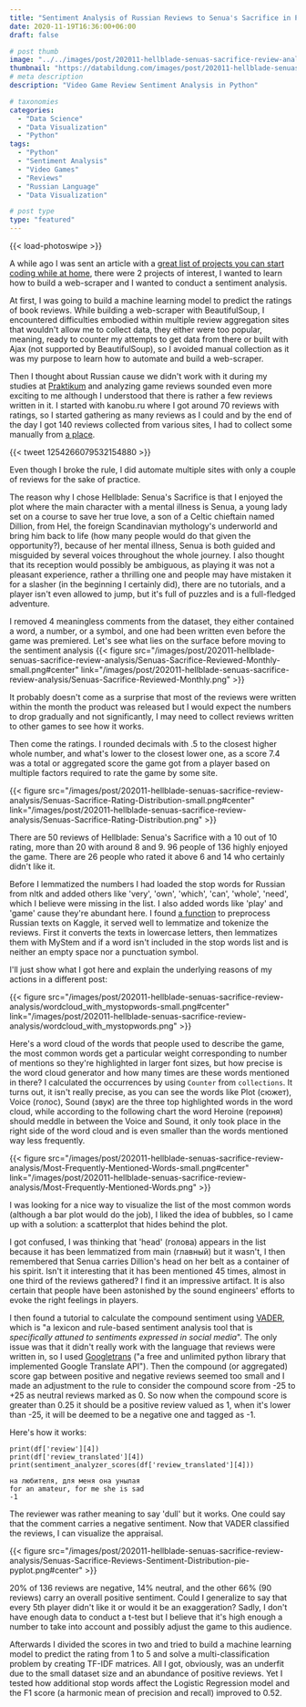 ```yaml
---
title: "Sentiment Analysis of Russian Reviews to Senua's Sacrifice in Python"
date: 2020-11-19T16:36:00+06:00
draft: false

# post thumb
image: "../../images/post/202011-hellblade-senuas-sacrifice-review-analysis/hellblade-rule-based-sentiment-analysis.png"
thumbnail: "https://databildung.com/images/post/202011-hellblade-senuas-sacrifice-review-analysis/hellblade-rule-based-sentiment-analysis.png"
# meta description
description: "Video Game Review Sentiment Analysis in Python"

# taxonomies
categories:
  - "Data Science"
  - "Data Visualization"
  - "Python"
tags:
  - "Python"
  - "Sentiment Analysis"
  - "Video Games"
  - "Reviews"
  - "Russian Language"
  - "Data Visualization"

# post type
type: "featured"
---
```

{{< load-photoswipe >}}

A while ago I was sent an article with a [great list of projects you can start coding while at home](https://medium.com/better-programming/a-great-list-of-projects-you-can-start-coding-while-at-home-237a8a922543), there were 2 projects of interest, I wanted to learn how to build a web-scraper and I wanted to conduct a sentiment analysis.

At first, I was going to build a machine learning model to predict the ratings of book reviews. While building a web-scraper with BeautifulSoup, I encountered difficulties embodied within multiple review aggregation sites that wouldn't allow me to collect data, they either were too popular, meaning, ready to counter my attempts to get data from there or built with Ajax (not supported by BeautifulSoup), so I avoided manual collection as it was my purpose to learn how to automate and build a web-scraper.

Then I thought about Russian cause we didn't work with it during my studies at [Praktikum](/on-my-studies-at-yandex-praktikum/) and analyzing game reviews sounded even more exciting to me although I understood that there is rather a few reviews written in it. I started with kanobu.ru where I got around 70 reviews with ratings, so I started gathering as many reviews as I could and by the end of the day I got 140 reviews collected from various sites, I had to collect some manually from [a place](https://otzovik.com/reviews/hellblade_senua_s_sacrifice-igra_dlya_pc/).

{{< tweet 1254266079532154880 >}}

Even though I broke the rule, I did automate multiple sites with only a couple of reviews for the sake of practice.

The reason why I chose Hellblade: Senua's Sacrifice is that I enjoyed the plot where the main character with a mental illness is Senua, a young lady set on a course to save her true love, a son of a Celtic chieftain named Dillion, from Hel, the foreign Scandinavian mythology's underworld and bring him back to life (how many people would do that given the opportunity?), because of her mental illness, Senua is both guided and misguided by several voices throughout the whole journey. I also thought that its reception would possibly be ambiguous, as playing it was not a pleasant experience, rather a thrilling one and people may have mistaken it for a slasher (in the beginning I certainly did), there are no tutorials, and a player isn't even allowed to jump, but it's full of puzzles and is a full-fledged adventure.

I removed 4 meaningless comments from the dataset, they either contained a word, a number, or a symbol, and one had been written even before the game was premiered.
Let's see what lies on the surface before moving to the sentiment analysis
{{< figure src="/images/post/202011-hellblade-senuas-sacrifice-review-analysis/Senuas-Sacrifice-Reviewed-Monthly-small.png#center" link="/images/post/202011-hellblade-senuas-sacrifice-review-analysis/Senuas-Sacrifice-Reviewed-Monthly.png" >}}

It probably doesn't come as a surprise that most of the reviews were written within the month the product was released but I would expect the numbers to drop gradually and not significantly, I may need to collect reviews written to other games to see how it works.

Then come the ratings.
I rounded decimals with .5 to the closest higher whole number, and what's lower to the closest lower one, as a score 7.4 was a total or aggregated score the game got from a player based on multiple factors required to rate the game by some site.

{{< figure src="/images/post/202011-hellblade-senuas-sacrifice-review-analysis/Senuas-Sacrifice-Rating-Distribution-small.png#center" link="/images/post/202011-hellblade-senuas-sacrifice-review-analysis/Senuas-Sacrifice-Rating-Distribution.png" >}}

There are 50 reviews of Hellblade: Senua's Sacrifice with a 10 out of 10 rating, more than 20 with around 8 and 9. 96 people of 136 highly enjoyed the game. There are 26 people who rated it above 6 and 14 who certainly didn't like it.

Before I lemmatized the numbers I had loaded the stop words for Russian from nltk and added others like 'very', 'own', 'which', 'can', 'whole', 'need', which I believe were missing in the list. I also added words like 'play' and 'game' cause they're abundant here.
I found [a function](https://www.kaggle.com/alxmamaev/how-to-easy-preprocess-russian-text) to preprocess Russian texts on Kaggle, it served well to lemmatize and tokenize the reviews. First it converts the texts in lowercase letters, then lemmatizes them with MyStem and if a word isn't included in the stop words list and is neither an empty space nor a punctuation symbol.

I'll just show what I got here and explain the underlying reasons of my actions in a different post:

{{< figure src="/images/post/202011-hellblade-senuas-sacrifice-review-analysis/wordcloud_with_mystopwords-small.png#center" link="/images/post/202011-hellblade-senuas-sacrifice-review-analysis/wordcloud_with_mystopwords.png" >}}

Here's a word cloud of the words that people used to describe the game, the most common words get a particular weight corresponding to number of mentions so they're highlighted in larger font sizes, but how precise is the word cloud generator and how many times are these words mentioned in there? I calculated the occurrences by using `Counter` from `collections`.
It turns out, it isn't really precise, as you can see the words like Plot (сюжет), Voice (голос), Sound (звук) are the three top highlighted words in the word cloud, while according to the following chart the word Heroine (героиня) should meddle in between the Voice and Sound, it only took place in the right side of the word cloud and is even smaller than the words mentioned way less frequently.

{{< figure src="/images/post/202011-hellblade-senuas-sacrifice-review-analysis/Most-Frequently-Mentioned-Words-small.png#center" link="/images/post/202011-hellblade-senuas-sacrifice-review-analysis/Most-Frequently-Mentioned-Words.png" >}}

I was looking for a nice way to visualize the list of the most common words (although a bar plot would do the job), I liked the idea of bubbles, so I came up with a solution: a scatterplot that hides behind the plot.

I got confused, I was thinking that 'head' (голова) appears in the list because it has been lemmatized from main (главный) but it wasn't, I then remembered that Senua carries Dillion's head on her belt as a container of his spirit. Isn't it interesting that it has been mentioned 45 times, almost in one third of the reviews gathered? I find it an impressive artifact. It is also certain that people have been astonished by the sound engineers' efforts to evoke the right feelings in players.

I then found a tutorial to calculate the compound sentiment using [VADER](https://github.com/cjhutto/vaderSentiment), which is "a lexicon and rule-based sentiment analysis tool that is *specifically attuned to sentiments expressed in social media*". The only issue was that it didn't really work with the language that reviews were written in, so I used [Googletrans](https://pypi.org/project/googletrans/) ("a free and unlimited python library that implemented Google Translate API").
Then the compound (or aggregated) score gap between positive and negative reviews seemed too small and I made an adjustment to the rule to consider the compound score from -25 to +25 as neutral reviews marked as 0.
So now when the compound score is greater than 0.25 it should be a positive review valued as 1, when it's lower than -25, it will be deemed to be a negative one and tagged as -1.

Here's how it works:

```
print(df['review'][4])
print(df['review_translated'][4])
print(sentiment_analyzer_scores(df['review_translated'][4]))
```

```
на любителя, для меня она унылая
for an amateur, for me she is sad
-1
```

The reviewer was rather meaning to say 'dull' but it works. One could say that the comment carries a negative sentiment. Now that VADER classified the reviews, I can visualize the appraisal.

{{< figure src="/images/post/202011-hellblade-senuas-sacrifice-review-analysis/Senuas-Sacrifice-Reviews-Sentiment-Distribution-pie-pyplot.png#center" >}}

20% of 136 reviews are negative, 14% neutral, and the other 66% (90 reviews) carry an overall positive sentiment. Could I generalize to say that every 5th player didn't like it or would it be an exaggeration? Sadly, I don't have enough data to conduct a t-test but I believe that it's high enough a number to take into account and possibly adjust the game to this audience.

Afterwards I divided the scores in two and tried to build a machine learning model to predict the rating from 1 to 5 and solve a multi-classification problem by creating TF-IDF matrices. All I got, obviously, was an underfit due to the small dataset size and an abundance of positive reviews. Yet I tested how additional stop words affect the Logistic Regression model and the F1 score (a harmonic mean of precision and recall) improved to 0.52.
